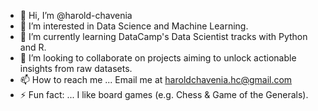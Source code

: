 - 👋 Hi, I’m @harold-chavenia
- 👀 I’m interested in Data Science and Machine Learning.
- 🌱 I’m currently learning DataCamp's Data Scientist tracks with Python and R.
- 💞️ I’m looking to collaborate on projects aiming to unlock actionable insights from raw datasets.
- 📫 How to reach me ... Email me at haroldchavenia.hc@gmail.com
- ⚡ Fun fact: ... I like board games (e.g. Chess & Game of the Generals).

<!---
harold-chavenia/harold-chavenia is a ✨ special ✨ repository because its `README.md` (this file) appears on your GitHub profile.
You can click the Preview link to take a look at your changes.
--->
